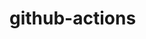 # github-actions

<!-- sudo apt-get install cowsay -y
cowsay -f dragon "RUN for cover, I am a DRAGON...RAWR" >> dragon.txt
grep -i "dragon" dragon.txt
cat dragon.txt
ls -ltra -->